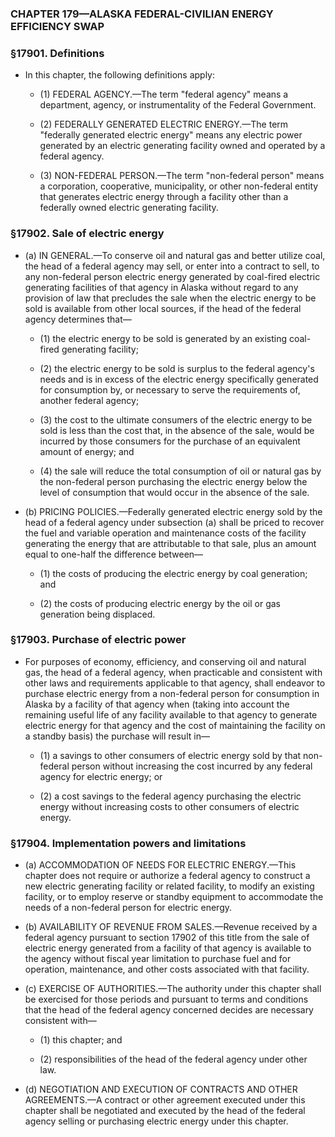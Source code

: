 ### **CHAPTER 179—ALASKA FEDERAL-CIVILIAN ENERGY EFFICIENCY SWAP**

### §17901. Definitions
* In this chapter, the following definitions apply:

  * (1) FEDERAL AGENCY.—The term "federal agency" means a department, agency, or instrumentality of the Federal Government.

  * (2) FEDERALLY GENERATED ELECTRIC ENERGY.—The term "federally generated electric energy" means any electric power generated by an electric generating facility owned and operated by a federal agency.

  * (3) NON-FEDERAL PERSON.—The term "non-federal person" means a corporation, cooperative, municipality, or other non-federal entity that generates electric energy through a facility other than a federally owned electric generating facility.

### §17902. Sale of electric energy
* (a) IN GENERAL.—To conserve oil and natural gas and better utilize coal, the head of a federal agency may sell, or enter into a contract to sell, to any non-federal person electric energy generated by coal-fired electric generating facilities of that agency in Alaska without regard to any provision of law that precludes the sale when the electric energy to be sold is available from other local sources, if the head of the federal agency determines that—

  * (1) the electric energy to be sold is generated by an existing coal-fired generating facility;

  * (2) the electric energy to be sold is surplus to the federal agency's needs and is in excess of the electric energy specifically generated for consumption by, or necessary to serve the requirements of, another federal agency;

  * (3) the cost to the ultimate consumers of the electric energy to be sold is less than the cost that, in the absence of the sale, would be incurred by those consumers for the purchase of an equivalent amount of energy; and

  * (4) the sale will reduce the total consumption of oil or natural gas by the non-federal person purchasing the electric energy below the level of consumption that would occur in the absence of the sale.


* (b) PRICING POLICIES.—Federally generated electric energy sold by the head of a federal agency under subsection (a) shall be priced to recover the fuel and variable operation and maintenance costs of the facility generating the energy that are attributable to that sale, plus an amount equal to one-half the difference between—

  * (1) the costs of producing the electric energy by coal generation; and

  * (2) the costs of producing electric energy by the oil or gas generation being displaced.

### §17903. Purchase of electric power
* For purposes of economy, efficiency, and conserving oil and natural gas, the head of a federal agency, when practicable and consistent with other laws and requirements applicable to that agency, shall endeavor to purchase electric energy from a non-federal person for consumption in Alaska by a facility of that agency when (taking into account the remaining useful life of any facility available to that agency to generate electric energy for that agency and the cost of maintaining the facility on a standby basis) the purchase will result in—

  * (1) a savings to other consumers of electric energy sold by that non-federal person without increasing the cost incurred by any federal agency for electric energy; or

  * (2) a cost savings to the federal agency purchasing the electric energy without increasing costs to other consumers of electric energy.

### §17904. Implementation powers and limitations
* (a) ACCOMMODATION OF NEEDS FOR ELECTRIC ENERGY.—This chapter does not require or authorize a federal agency to construct a new electric generating facility or related facility, to modify an existing facility, or to employ reserve or standby equipment to accommodate the needs of a non-federal person for electric energy.

* (b) AVAILABILITY OF REVENUE FROM SALES.—Revenue received by a federal agency pursuant to section 17902 of this title from the sale of electric energy generated from a facility of that agency is available to the agency without fiscal year limitation to purchase fuel and for operation, maintenance, and other costs associated with that facility.

* (c) EXERCISE OF AUTHORITIES.—The authority under this chapter shall be exercised for those periods and pursuant to terms and conditions that the head of the federal agency concerned decides are necessary consistent with—

  * (1) this chapter; and

  * (2) responsibilities of the head of the federal agency under other law.


* (d) NEGOTIATION AND EXECUTION OF CONTRACTS AND OTHER AGREEMENTS.—A contract or other agreement executed under this chapter shall be negotiated and executed by the head of the federal agency selling or purchasing electric energy under this chapter.